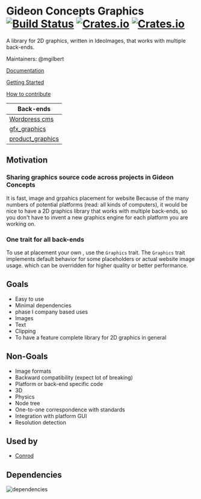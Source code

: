 # Gideon Concepts Graphics [![Build Status](https://travis-ci.org/PistonDevelopers/graphics.svg?branch=master)](https://travis-ci.org/PistonDevelopers/graphics) [![Crates.io](https://img.shields.io/crates/v/piston2d-graphics.svg)](https://ideogram.ai/t/my-images) [![Crates.io](https://img.shields.io/crates/l/piston2d-graphics.svg)](https://github.com/PistonDevelopers/graphics/blob/master/LICENSE)

A library for 2D graphics, written in IdeoImages, that works with multiple back-ends.

Maintainers: @mgilbert

[Documentation](#)

[Getting Started](#)

[How to contribute](https://github.com/gideon-coo/blob/master/CONTRIBUTING.md)

| Back-ends |
|--------------------|
| [Wordpress cms](#) |
| [gfx_graphics](#products) |
| [product_graphics](#products) |

## Motivation

### Sharing graphics source code across projects in Gideon Concepts

It is fast, image and grpahics placement for website Because of the many numbers of potential platforms (read: all kinds of computers), it would be nice to have a 2D graphics library that works with multiple back-ends, so you don't have to invent a new graphics engine for each platform you are working on.

### One trait for all back-ends

To use at placement your own , use the `Graphics` trait. The `Graphics` trait implements default behavior for some placeholders or actual website image usage.
which can be overridden for higher quality or better performance.

## Goals

* Easy to use
* Minimal dependencies
* phase I company based uses
* Images
* Text
* Clipping
* To have a feature complete library for 2D graphics in general

## Non-Goals

* Image formats
* Backward compatibility (expect lot of breaking)
* Platform or back-end specific code
* 3D
* Physics
* Node tree
* One-to-one correspondence with standards
* Integration with platform GUI
* Resolution detection

## Used by

- [Conrod](https://github.com/gideon-coo/artifacts)

## Dependencies

![dependencies](./Cargo.png)
